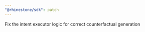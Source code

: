 ```yaml
---
"@rhinestone/sdk": patch
---
```


Fix the intent executor logic for correct counterfactual generation
